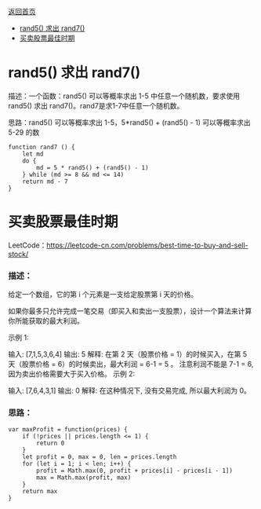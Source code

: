 [返回首页](../../README.md)

* <a href="#rand7()">rand5() 求出 rand7()</a>
* <a href="#best-time-to-buy-and-sell-stock">买卖股票最佳时期</a>


# <a id="rand7()">rand5() 求出 rand7()</a>

描述：一个函数：rand5() 可以等概率求出 1-5 中任意一个随机数，要求使用 rand5() 求出 rand7()。rand7是求1-7中任意一个随机数。

思路：rand5() 可以等概率求出 1-5，5*rand5() + (rand5() - 1) 可以等概率求出 5-29 的数

```
function rand7 () {
    let md
    do {
        md = 5 * rand5() + (rand5() - 1)
    } while (md >= 8 && md <= 14)
    return md - 7
}

```

# <a id="best-time-to-buy-and-sell-stock">买卖股票最佳时期</a>

LeetCode：https://leetcode-cn.com/problems/best-time-to-buy-and-sell-stock/

### 描述：

给定一个数组，它的第 i 个元素是一支给定股票第 i 天的价格。

如果你最多只允许完成一笔交易（即买入和卖出一支股票），设计一个算法来计算你所能获取的最大利润。

示例 1:

输入: [7,1,5,3,6,4]
输出: 5
解释: 在第 2 天（股票价格 = 1）的时候买入，在第 5 天（股票价格 = 6）的时候卖出，最大利润 = 6-1 = 5 。
     注意利润不能是 7-1 = 6, 因为卖出价格需要大于买入价格。
示例 2:

输入: [7,6,4,3,1]
输出: 0
解释: 在这种情况下, 没有交易完成, 所以最大利润为 0。

### 思路：

```
var maxProfit = function(prices) {
    if (!prices || prices.length <= 1) {
        return 0
    }
    let profit = 0, max = 0, len = prices.length
    for (let i = 1; i < len; i++) {
        profit = Math.max(0, profit + prices[i] - prices[i - 1])
        max = Math.max(profit, max)
    }
    return max
}
```